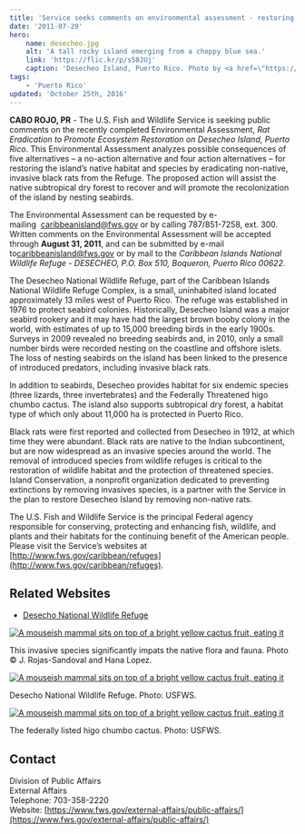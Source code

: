 ```yaml
---
title: 'Service seeks comments on environmental assessment - restoring wildlife habitat on Desecheo Island'
date: '2011-07-29'
hero:
    name: desecheo.jpg
    alt: 'A tall rocky island emerging from a choppy blue sea.'
    link: 'https://flic.kr/p/s58JUj'
    caption: 'Desecheo Island, Puerto Rico. Photo by <a href=\"https://www.flickr.com/photos/damiavos/\" target=\"_blank\">damian entwistle</a> <a href=\"https://creativecommons.org/licenses/by-nc/2.0/\" target=\"_blank\">CC BY-NC 2.0</a>.'
tags:
    - 'Puerto Rico'
updated: 'October 25th, 2016'
---
```


**CABO ROJO, PR** - The U.S. Fish and Wildlife Service is seeking public comments on the recently completed Environmental Assessment, _Rat Eradication to Promote Ecosystem Restoration on Desecheo Island, Puerto Rico_. This Environmental Assessment analyzes possible consequences of five alternatives – a no-action alternative and four action alternatives – for restoring the island’s native habitat and species by eradicating non-native, invasive black rats from the Refuge. The proposed action will assist the native subtropical dry forest to recover and will promote the recolonization of the island by nesting seabirds.

The Environmental Assessment can be requested by e-mailing  [caribbeanisland@fws.gov](mailto:caribbeanisland@fws.gov) or by calling 787/851-7258, ext. 300\. Written comments on the Environmental Assessment will be accepted through **August 31, 2011**, and can be submitted by e-mail to[caribbeanisland@fws.gov](mailto:caribbeanisland@fws.gov) or by mail to the _Caribbean Islands National Wildlife Refuge - DESECHEO, P.O. Box 510, Boqueron, Puerto Rico 00622._

The Desecheo National Wildlife Refuge, part of the Caribbean Islands National Wildlife Refuge Complex, is a small, uninhabited island located approximately 13 miles west of Puerto Rico. The refuge was established in 1976 to protect seabird colonies. Historically, Desecheo Island was a major seabird rookery and it may have had the largest brown booby colony in the world, with estimates of up to 15,000 breeding birds in the early 1900s. Surveys in 2009 revealed no breeding seabirds and, in 2010, only a small number birds were recorded nesting on the coastline and offshore islets. The loss of nesting seabirds on the island has been linked to the presence of introduced predators, including invasive black rats.

In addition to seabirds, Desecheo provides habitat for six endemic species (three lizards, three invertebrates) and the Federally Threatened higo chumbo cactus. The island also supports subtropical dry forest, a habitat type of which only about 11,000 ha is protected in Puerto Rico.    

Black rats were first reported and collected from Desecheo in 1912, at which time they were abundant. Black rats are native to the Indian subcontinent, but are now widespread as an invasive species around the world. The removal of introduced species from wildlife refuges is critical to the restoration of wildlife habitat and the protection of threatened species. Island Conservation, a nonprofit organization dedicated to preventing extinctions by removing invasives species, is a partner with the Service in the plan to restore Desecheo Island by removing non-native rats.

The U.S. Fish and Wildlife Service is the principal Federal agency responsible for conserving, protecting and enhancing fish, wildlife, and plants and their habitats for the continuing benefit of the American people. Please visit the Service’s websites at [http://www.fws.gov/caribbean/refuges](http://www.fws.gov/caribbean/refuges).

## Related Websites

*   [Desecho National Wildlife Refuge](http://www.fws.gov/caribbean/refuges/desecho/default.htm)

[![A mouseish mammal sits on top of a bright yellow cactus fruit, eating it](http://www.fws.gov/southeast/news/2011/images/invasiveoncactus150.jpg)](http://www.fws.gov/southeast/news/2011/images/invasiveoncactusfull.jpg)

This invasive species significantly impats the native flora and fauna. Photo © J. Rojas-Sandoval and Hana Lopez.

[![A mouseish mammal sits on top of a bright yellow cactus fruit, eating it](http://www.fws.gov/southeast/news/2011/images/desechonwr150.jpg)](http://www.fws.gov/southeast/news/2011/images/desechonwrfull.jpg)

Desecho National Wildlife Refuge. Photo: USFWS.

[![A mouseish mammal sits on top of a bright yellow cactus fruit, eating it](http://www.fws.gov/southeast/news/2011/images/higochumbocactus150.jpg)](http://www.fws.gov/southeast/news/2011/images/higochumbocactusfull.jpg)

The federally listed higo chumbo cactus. Photo: USFWS.

## Contact

Division of Public Affairs  
External Affairs  
Telephone: 703-358-2220  
Website: [https://www.fws.gov/external-affairs/public-affairs/](https://www.fws.gov/external-affairs/public-affairs/)
